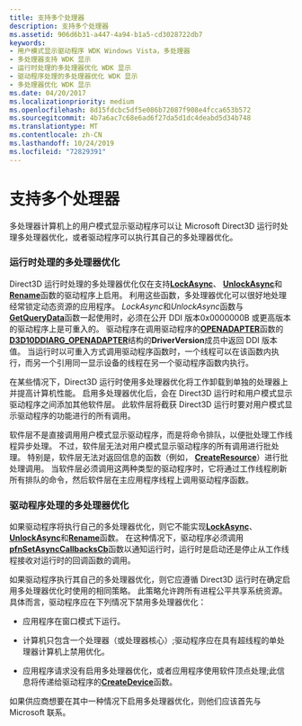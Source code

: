 ```yaml
---
title: 支持多个处理器
description: 支持多个处理器
ms.assetid: 906d6b31-a447-4a94-b1a5-cd3028722db7
keywords:
- 用户模式显示驱动程序 WDK Windows Vista，多处理器
- 多处理器支持 WDK 显示
- 运行时处理的多处理器优化 WDK 显示
- 驱动程序处理的多处理器优化 WDK 显示
- 多处理器优化 WDK 显示
ms.date: 04/20/2017
ms.localizationpriority: medium
ms.openlocfilehash: 8d15fdcbc5df5e086b72087f908e4fcca653b572
ms.sourcegitcommit: 4b7a6ac7c68e6ad6f27da5d1dc4deabd5d34b748
ms.translationtype: MT
ms.contentlocale: zh-CN
ms.lasthandoff: 10/24/2019
ms.locfileid: "72829391"
---
```

# <a name="supporting-multiple-processors"></a>支持多个处理器


多处理器计算机上的用户模式显示驱动程序可以让 Microsoft Direct3D 运行时处理多处理器优化，或者驱动程序可以执行其自己的多处理器优化。

### <a name="span-idruntime-handled_multiple-processor_optimizationsspanspan-idruntime-handled_multiple-processor_optimizationsspanspan-idruntime-handled_multiple-processor_optimizationsspanruntime-handled-multiple-processor-optimizations"></a><span id="Runtime-Handled_Multiple-Processor_Optimizations"></span><span id="runtime-handled_multiple-processor_optimizations"></span><span id="RUNTIME-HANDLED_MULTIPLE-PROCESSOR_OPTIMIZATIONS"></span>运行时处理的多处理器优化

Direct3D 运行时处理的多处理器优化仅在支持[**LockAsync**](https://docs.microsoft.com/windows-hardware/drivers/ddi/d3dumddi/nc-d3dumddi-pfnd3dddi_lockasync)、 [**UnlockAsync**](https://docs.microsoft.com/windows-hardware/drivers/ddi/d3dumddi/nc-d3dumddi-pfnd3dddi_unlockasync)和[**Rename**](https://docs.microsoft.com/windows-hardware/drivers/ddi/d3dumddi/nc-d3dumddi-pfnd3dddi_rename)函数的驱动程序上启用。 利用这些函数，多处理器优化可以很好地处理经常锁定动态资源的应用程序。 *LockAsync*和*UnlockAsync*函数与[**GetQueryData**](https://docs.microsoft.com/windows-hardware/drivers/ddi/d3dumddi/nc-d3dumddi-pfnd3dddi_getquerydata)函数一起使用时，必须在公开 DDI 版本0x0000000B 或更高版本的驱动程序上是可重入的。 驱动程序在调用驱动程序的[**OPENADAPTER**](https://docs.microsoft.com/windows-hardware/drivers/ddi/d3dumddi/nc-d3dumddi-pfnd3dddi_openadapter)函数的[**D3D10DDIARG\_OPENADAPTER**](https://docs.microsoft.com/windows-hardware/drivers/ddi/d3d10umddi/ns-d3d10umddi-d3d10ddiarg_openadapter)结构的**DriverVersion**成员中返回 DDI 版本值。 当运行时以可重入方式调用驱动程序函数时，一个线程可以在该函数内执行，而另一个引用同一显示设备的线程在另一个驱动程序函数内执行。

在某些情况下，Direct3D 运行时使用多处理器优化将工作卸载到单独的处理器上并提高计算机性能。 启用多处理器优化后，会在 Direct3D 运行时和用户模式显示驱动程序之间添加其他软件层。 此软件层将截获 Direct3D 运行时要对用户模式显示驱动程序的功能进行的所有调用。

软件层不是直接调用用户模式显示驱动程序，而是将命令排队，以便批处理工作线程异步处理。 不过，软件层无法对用户模式显示驱动程序的所有调用进行批处理。 特别是，软件层无法对返回信息的函数（例如， [**CreateResource**](https://docs.microsoft.com/windows-hardware/drivers/ddi/d3dumddi/nc-d3dumddi-pfnd3dddi_createresource)）进行批处理调用。 当软件层必须调用这两种类型的驱动程序时，它将通过工作线程刷新所有排队的命令，然后软件层在主应用程序线程上调用驱动程序函数。

### <a name="span-iddriver-handled_multiple-processor_optimizationsspanspan-iddriver-handled_multiple-processor_optimizationsspanspan-iddriver-handled_multiple-processor_optimizationsspandriver-handled-multiple-processor-optimizations"></a><span id="Driver-Handled_Multiple-Processor_Optimizations"></span><span id="driver-handled_multiple-processor_optimizations"></span><span id="DRIVER-HANDLED_MULTIPLE-PROCESSOR_OPTIMIZATIONS"></span>驱动程序处理的多处理器优化

如果驱动程序将执行自己的多处理器优化，则它不能实现[**LockAsync**](https://docs.microsoft.com/windows-hardware/drivers/ddi/d3dumddi/nc-d3dumddi-pfnd3dddi_lockasync)、 [**UnlockAsync**](https://docs.microsoft.com/windows-hardware/drivers/ddi/d3dumddi/nc-d3dumddi-pfnd3dddi_unlockasync)和[**Rename**](https://docs.microsoft.com/windows-hardware/drivers/ddi/d3dumddi/nc-d3dumddi-pfnd3dddi_rename)函数。 在这种情况下，驱动程序必须调用[**pfnSetAsyncCallbacksCb**](https://docs.microsoft.com/windows-hardware/drivers/ddi/d3dumddi/nc-d3dumddi-pfnd3dddi_setasynccallbackscb)函数以通知运行时，运行时是启动还是停止从工作线程接收对运行时的回调函数的调用。

如果驱动程序执行其自己的多处理器优化，则它应遵循 Direct3D 运行时在确定启用多处理器优化时使用的相同策略。 此策略允许跨所有进程公平共享系统资源。 具体而言，驱动程序应在下列情况下禁用多处理器优化：

-   应用程序在窗口模式下运行。

-   计算机只包含一个处理器（或处理器核心）;驱动程序应在具有超线程的单处理器计算机上禁用优化。

-   应用程序请求没有启用多处理器优化，或者应用程序使用软件顶点处理;此信息将传递给驱动程序的[**CreateDevice**](https://docs.microsoft.com/windows-hardware/drivers/ddi/d3dumddi/nc-d3dumddi-pfnd3dddi_createdevice)函数。

如果供应商想要在其中一种情况下启用多处理器优化，则他们应该首先与 Microsoft 联系。

 

 





